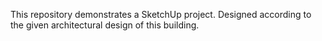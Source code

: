 This repository demonstrates a SketchUp project. Designed according to the given architectural design of this building.
